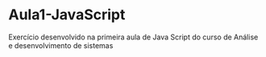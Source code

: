 # Aula1-JavaScript
Exercício desenvolvido na primeira aula de Java Script do curso de Análise e desenvolvimento de sistemas
